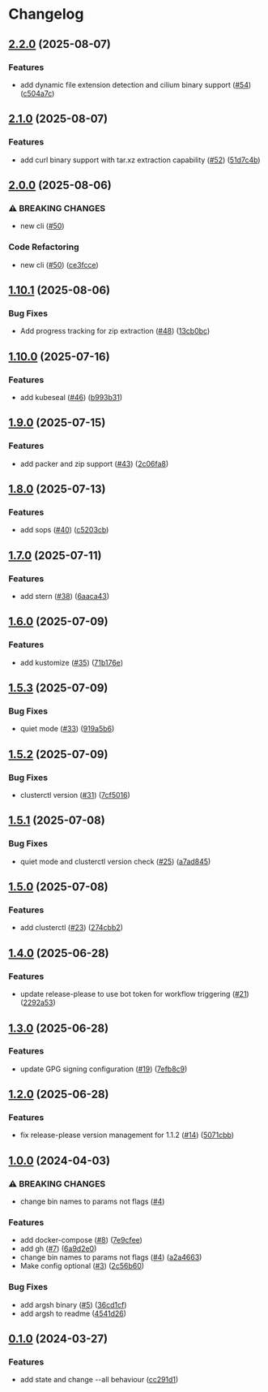 # Changelog

## [2.2.0](https://github.com/fentas/b/compare/v2.1.0...v2.2.0) (2025-08-07)


### Features

* add dynamic file extension detection and cilium binary support ([#54](https://github.com/fentas/b/issues/54)) ([c504a7c](https://github.com/fentas/b/commit/c504a7c5932cb4c1b84a54b9e40528932d04e2a3))

## [2.1.0](https://github.com/fentas/b/compare/v2.0.0...v2.1.0) (2025-08-07)


### Features

* add curl binary support with tar.xz extraction capability ([#52](https://github.com/fentas/b/issues/52)) ([51d7c4b](https://github.com/fentas/b/commit/51d7c4b69079e121b9dd69af65129d3feeceb209))

## [2.0.0](https://github.com/fentas/b/compare/v1.10.1...v2.0.0) (2025-08-06)


### ⚠ BREAKING CHANGES

* new cli ([#50](https://github.com/fentas/b/issues/50))

### Code Refactoring

* new cli ([#50](https://github.com/fentas/b/issues/50)) ([ce3fcce](https://github.com/fentas/b/commit/ce3fcce2b56daee53601f10ae969a8c9acb981e6))

## [1.10.1](https://github.com/fentas/b/compare/v1.10.0...v1.10.1) (2025-08-06)


### Bug Fixes

* Add progress tracking for zip extraction ([#48](https://github.com/fentas/b/issues/48)) ([13cb0bc](https://github.com/fentas/b/commit/13cb0bcfa7367425e46a6dc61708b45ca0d48f6d))

## [1.10.0](https://github.com/fentas/b/compare/v1.9.0...v1.10.0) (2025-07-16)


### Features

* add kubeseal ([#46](https://github.com/fentas/b/issues/46)) ([b993b31](https://github.com/fentas/b/commit/b993b313900d228c538bccc088eaefd55e1a8095))

## [1.9.0](https://github.com/fentas/b/compare/v1.8.0...v1.9.0) (2025-07-15)


### Features

* add packer and zip support ([#43](https://github.com/fentas/b/issues/43)) ([2c06fa8](https://github.com/fentas/b/commit/2c06fa85f9a971f3d3453b8b85f7aec58162abeb))

## [1.8.0](https://github.com/fentas/b/compare/v1.7.0...v1.8.0) (2025-07-13)


### Features

* add sops ([#40](https://github.com/fentas/b/issues/40)) ([c5203cb](https://github.com/fentas/b/commit/c5203cbb3645743542604ab66f6cf60819e7d362))

## [1.7.0](https://github.com/fentas/b/compare/v1.6.0...v1.7.0) (2025-07-11)


### Features

* add stern ([#38](https://github.com/fentas/b/issues/38)) ([6aaca43](https://github.com/fentas/b/commit/6aaca434776df7a25cad70c39374b7102877cc7c))

## [1.6.0](https://github.com/fentas/b/compare/v1.5.3...v1.6.0) (2025-07-09)


### Features

* add kustomize ([#35](https://github.com/fentas/b/issues/35)) ([71b176e](https://github.com/fentas/b/commit/71b176ef4eabfb62e0abbe751eea52298ad66557))

## [1.5.3](https://github.com/fentas/b/compare/v1.5.2...v1.5.3) (2025-07-09)


### Bug Fixes

* quiet mode ([#33](https://github.com/fentas/b/issues/33)) ([919a5b6](https://github.com/fentas/b/commit/919a5b68d5e43c5e4cda176cf5ef149a42509bb7))

## [1.5.2](https://github.com/fentas/b/compare/v1.5.1...v1.5.2) (2025-07-09)


### Bug Fixes

* clusterctl version ([#31](https://github.com/fentas/b/issues/31)) ([7cf5016](https://github.com/fentas/b/commit/7cf5016cfe9dbfcb84c6ce34c91ba00818140e66))

## [1.5.1](https://github.com/fentas/b/compare/v1.5.0...v1.5.1) (2025-07-08)


### Bug Fixes

* quiet mode and clusterctl version check ([#25](https://github.com/fentas/b/issues/25)) ([a7ad845](https://github.com/fentas/b/commit/a7ad845ef1de6f4a9e3a2c9f7a92d3cd9c102435))

## [1.5.0](https://github.com/fentas/b/compare/v1.4.0...v1.5.0) (2025-07-08)


### Features

* add clusterctl ([#23](https://github.com/fentas/b/issues/23)) ([274cbb2](https://github.com/fentas/b/commit/274cbb285b0d82a5c096476ecbac6e5cab821512))

## [1.4.0](https://github.com/fentas/b/compare/v1.3.0...v1.4.0) (2025-06-28)


### Features

* update release-please to use bot token for workflow triggering ([#21](https://github.com/fentas/b/issues/21)) ([2292a53](https://github.com/fentas/b/commit/2292a532a32776b8ac61fb4241447811590a66ba))

## [1.3.0](https://github.com/fentas/b/compare/v1.2.0...v1.3.0) (2025-06-28)


### Features

* update GPG signing configuration ([#19](https://github.com/fentas/b/issues/19)) ([7efb8c9](https://github.com/fentas/b/commit/7efb8c9c5f2fafb468e9c0366ca3feb898b43611))

## [1.2.0](https://github.com/fentas/b/compare/v1.1.1...v1.2.0) (2025-06-28)


### Features

* fix release-please version management for 1.1.2 ([#14](https://github.com/fentas/b/issues/14)) ([5071cbb](https://github.com/fentas/b/commit/5071cbbf4386ffb3880a0c74e847713b9577bc54))

## [1.0.0](https://github.com/buyoio/b/compare/v0.1.0...v1.0.0) (2024-04-03)


### ⚠ BREAKING CHANGES

* change bin names to params not flags ([#4](https://github.com/buyoio/b/issues/4))

### Features

* add docker-compose ([#8](https://github.com/buyoio/b/issues/8)) ([7e9cfee](https://github.com/buyoio/b/commit/7e9cfeee41b9eaa03b2e7d816f076bb32fc49d75))
* add gh ([#7](https://github.com/buyoio/b/issues/7)) ([6a9d2e0](https://github.com/buyoio/b/commit/6a9d2e028632b1bbb6f04911ca7870ac51ca3097))
* change bin names to params not flags ([#4](https://github.com/buyoio/b/issues/4)) ([a2a4663](https://github.com/buyoio/b/commit/a2a4663b767bffd38a5b61d8a1c490183a949e4a))
* Make config optional ([#3](https://github.com/buyoio/b/issues/3)) ([2c56b60](https://github.com/buyoio/b/commit/2c56b60c9e51d8df74a559033076ae8a60ff1f02))


### Bug Fixes

* add argsh binary ([#5](https://github.com/buyoio/b/issues/5)) ([36cd1cf](https://github.com/buyoio/b/commit/36cd1cf127f5976c1269be851d064c17a497a16a))
* add argsh to readme ([4541d26](https://github.com/buyoio/b/commit/4541d2612274b637df928ce1f9e497583358d121))

## [0.1.0](https://github.com/buyoio/b/compare/v0.0.1...v0.1.0) (2024-03-27)


### Features

* add state and change --all behaviour ([cc291d1](https://github.com/buyoio/b/commit/cc291d140b4ba9007f91fa2114c5964582cd8f75))

